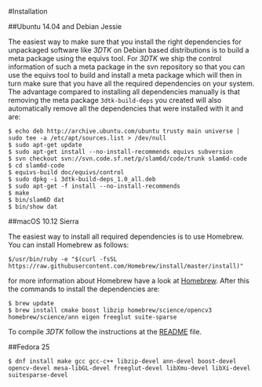 #Installation

##Ubuntu 14.04 and Debian Jessie

The easiest way to make sure that you install the right dependencies for unpackaged software like _3DTK_ on Debian based distributions is to build a meta package using the equivs tool. For _3DTK_ we ship the control information of such a meta package in the svn repository so that you can use the equivs tool to build and install a meta package which will then in turn make sure that you have all the required dependencies on your system. The advantage compared to installing all dependencies manually is that removing the meta package `3dtk-build-deps` you created will also automatically remove all the dependencies that were installed with it and are:
```
$ echo deb http://archive.ubuntu.com/ubuntu trusty main universe | sudo tee -a /etc/apt/sources.list > /dev/null
$ sudo apt-get update
$ sudo apt-get install --no-install-recommends equivs subversion
$ svn checkout svn://svn.code.sf.net/p/slam6d/code/trunk slam6d-code
$ cd slam6d-code
$ equivs-build doc/equivs/control
$ sudo dpkg -i 3dtk-build-deps_1.0_all.deb
$ sudo apt-get -f install --no-install-recommends
$ make
$ bin/slam6D dat
$ bin/show dat
```

##macOS 10.12 Sierra

The easiest way to install all required dependencies is to use Homebrew. You can install Homebrew as follows:
```
$/usr/bin/ruby -e "$(curl -fsSL https://raw.githubusercontent.com/Homebrew/install/master/install)"
```
for more information about Homebrew have a look at [Homebrew](http://brew.sh/index_de.html).
After this the commands to install the dependencies are:
```
$ brew update
$ brew install cmake boost libzip homebrew/science/opencv3 homebrew/science/ann eigen freeglut suite-sparse
```
To compile _3DTK_ follow the instructions at the [README](README.md) file.

##Fedora 25
```
$ dnf install make gcc gcc-c++ libzip-devel ann-devel boost-devel opencv-devel mesa-libGL-devel freeglut-devel libXmu-devel libXi-devel suitesparse-devel
```